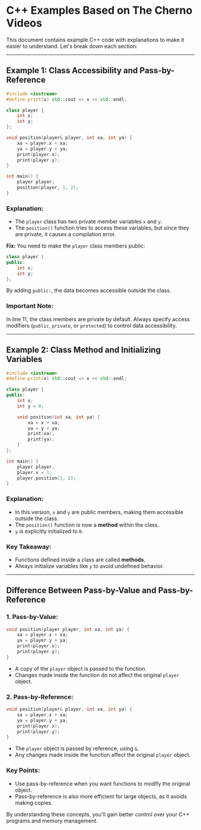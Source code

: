 # C++ Examples Based on The Cherno Videos

This document contains example C++ code with explanations to make it easier to understand. Let's break down each section:

---
## **Example 1: Class Accessibility and Pass-by-Reference**

```cpp
#include <iostream>
#define print(x) std::cout << x << std::endl;

class player {
    int x;
    int y;
};

void position(player& player, int xa, int ya) {
    xa = player.x + xa;  
    ya = player.y + ya;
    print(player.x);
    print(player.y);
}

int main() {
    player player;
    position(player, 1, 2);
}
```
### **Explanation:**
- The `player` class has two private member variables `x` and `y`.
- The `position()` function tries to access these variables, but since they are private, it causes a compilation error.

**Fix:** You need to make the `player` class members public:
```cpp
class player {
public:
    int x;
    int y;
};
```
By adding `public:`, the data becomes accessible outside the class.

### **Important Note:**
In line 11, the class members are private by default. Always specify access modifiers (`public`, `private`, or `protected`) to control data accessibility.

---
## **Example 2: Class Method and Initializing Variables**

```cpp
#include <iostream>
#define print(x) std::cout << x << std::endl;

class player {
public:
    int x;
    int y = 0;

    void position(int xa, int ya) {
        xa = x + xa;
        ya = y + ya;
        print(xa);
        print(ya);
    }
};

int main() {
    player player;
    player.x = 1;
    player.position(1, 2);
}
```
### **Explanation:**
- In this version, `x` and `y` are public members, making them accessible outside the class.
- The `position()` function is now a **method** within the class.
- `y` is explicitly initialized to `0`.

### **Key Takeaway:**
- Functions defined inside a class are called **methods**.
- Always initialize variables like `y` to avoid undefined behavior.

---
## **Difference Between Pass-by-Value and Pass-by-Reference**

### 1. **Pass-by-Value:**
```cpp
void position(player player, int xa, int ya) {
    xa = player.x + xa;
    ya = player.y + ya;
    print(player.x);
    print(player.y);
}
```
- A copy of the `player` object is passed to the function.
- Changes made inside the function do not affect the original `player` object.

### 2. **Pass-by-Reference:**
```cpp
void position(player& player, int xa, int ya) {
    xa = player.x + xa;
    ya = player.y + ya;
    print(player.x);
    print(player.y);
}
```
- The `player` object is passed by reference, using `&`.
- Any changes made inside the function affect the original `player` object.

### **Key Points:**
- Use pass-by-reference when you want functions to modify the original object.
- Pass-by-reference is also more efficient for large objects, as it avoids making copies.

By understanding these concepts, you'll gain better control over your C++ programs and memory management.

